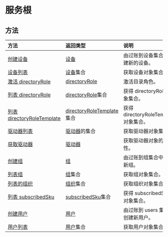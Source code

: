 # <a name="service-root"></a>服务根


## <a name="methods"></a>方法



| 方法           | 返回类型    |说明|
|:---------------|:--------|:----------|
|[创建设备](../api/device_post_devices.md) |[设备](device.md)| 由过账到设备集合中创建新的设备。|
|[设备列表](../api/device_list.md) | [设备](device.md)集合 |获取设备对象集合。 |
|[激活 directoryRole](../api/directoryrole_post_directoryroles.md) | [directoryRole](directoryrole.md) |激活目录角色。 |
|[列表 directoryRole](../api/directoryrole_list.md) | [directoryRole](directoryrole.md)集合 |获得 directoryRole 对象集合。 |
|[列表 directoryRoleTemplate](../api/directoryroletemplate_list.md) | [directoryRoleTemplate](directoryroletemplate.md)集合 |获得 directoryRoleTemplate 对象集合。 |
|[驱动器列表](../api/drive_list.md) | [驱动器](drive.md)的集合 |获取驱动器对象集合。 |
|[获取驱动器](../api/drive_get.md) | [驱动器](drive.md)  |获取驱动器对象的属性。 |
|[创建组](../api/group_post_groups.md) |[组](group.md)| 由过账到组集合中创建新组。|
|[列表组](../api/group_list.md) | [组](group.md)集合 |获取组对象集合。 |
|[列表的组织](../api/organization_list.md) | [组织](organization.md)集合 |获取组织对象集合。 |
|[列表 subscribedSku](../api/subscribedsku_list.md) | [subscribedSku](subscribedsku.md)集合 |获得 subscribedSku 对象集合。 |
|[创建用户](../api/user_post_users.md) |[用户](user.md)| 由过账到 users 集合中创建新用户。|
|[用户列表](../api/user_list.md) | [用户](user.md)集合 |获取用户对象集合。 |

<!-- uuid: 8fcb5dbc-d5aa-4681-8e31-b001d5168d79
2015-10-25 14:57:30 UTC -->
<!-- {
  "type": "#page.annotation",
  "description": "Service root",
  "keywords": "",
  "section": "documentation",
  "tocPath": ""
}-->
